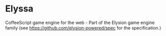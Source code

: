 Elyssa
======

CoffeeScript game engine for the web - Part of the Elysion game engine family (see https://github.com/elysion-powered/spec for the specification.)

